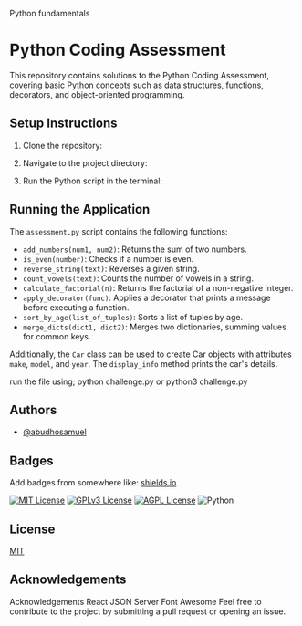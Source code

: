 Python fundamentals

# Python Coding Assessment

This repository contains solutions to the Python Coding Assessment, covering basic Python concepts such as data structures, functions, decorators, and object-oriented programming.

## Setup Instructions

1. Clone the repository:

2. Navigate to the project directory:

3. Run the Python script in the terminal:


## Running the Application

The `assessment.py` script contains the following functions:

- `add_numbers(num1, num2)`: Returns the sum of two numbers.
- `is_even(number)`: Checks if a number is even.
- `reverse_string(text)`: Reverses a given string.
- `count_vowels(text)`: Counts the number of vowels in a string.
- `calculate_factorial(n)`: Returns the factorial of a non-negative integer.
- `apply_decorator(func)`: Applies a decorator that prints a message before executing a function.
- `sort_by_age(list_of_tuples)`: Sorts a list of tuples by age.
- `merge_dicts(dict1, dict2)`: Merges two dictionaries, summing values for common keys.

Additionally, the `Car` class can be used to create Car objects with attributes `make`, `model`, and `year`. The `display_info` method prints the car's details.

run the file using;
python challenge.py or python3 challenge.py

## Authors

- [@abudhosamuel](https://www.github.com/abudhosamuel)




## Badges

Add badges from somewhere like: [shields.io](https://shields.io/)

[![MIT License](https://img.shields.io/badge/License-MIT-green.svg)](https://choosealicense.com/licenses/mit/)
[![GPLv3 License](https://img.shields.io/badge/License-GPL%20v3-yellow.svg)](https://opensource.org/licenses/)
[![AGPL License](https://img.shields.io/badge/license-AGPL-blue.svg)](http://www.gnu.org/licenses/agpl-3.0)
![Python](https://img.shields.io/badge/python-3670A0?style=for-the-badge&logo=python&logoColor=ffdd54)

## License

[MIT](https://choosealicense.com/licenses/mit/)


## Acknowledgements

Acknowledgements
React
JSON Server
Font Awesome
Feel free to contribute to the project by submitting a pull request or opening an issue.

